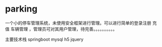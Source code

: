 # parking
一个小的停车管理系统，未使用安全框架进行管理。可以进行简单的登录注册 充值 车辆管理 ，管理员可对其用户管理，待完善。。。。。。。。。。



主要技术栈 springboot    mysql  h5  jquery  

